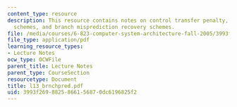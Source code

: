 ```yaml
---
content_type: resource
description: This resource contains notes on control transfer penalty, branch prediction
  schemes, and branch misprediction recovery schemes.
file: /media/courses/6-823-computer-system-architecture-fall-2005/3993f2698825866156870dc6196825f2_l13_brnchpred.pdf
file_type: application/pdf
learning_resource_types:
- Lecture Notes
ocw_type: OCWFile
parent_title: Lecture Notes
parent_type: CourseSection
resourcetype: Document
title: l13_brnchpred.pdf
uid: 3993f269-8825-8661-5687-0dc6196825f2
---
```

